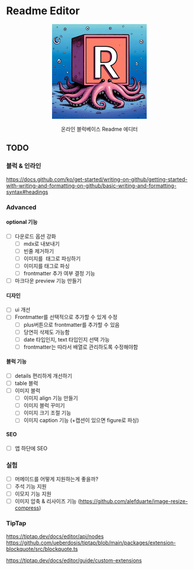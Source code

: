 # Readme Editor

<p align="center">
<img src="./docs/og_image.jpeg" alt="readme_editor_og_image" width="256px" />
</p>

<p align="center">
온라인 블럭베이스 Readme 에디터
</p>

## TODO

### 블럭 & 인라인

https://docs.github.com/ko/get-started/writing-on-github/getting-started-with-writing-and-formatting-on-github/basic-writing-and-formatting-syntax#headings

### Advanced

#### optional 기능

- [ ] 다운로드 옵션 강화
  - [ ] mdx로 내보내기
  - [ ] 빈줄 제거하기
  - [ ] 이미지를 <img> 태그로 파싱하기
  - [ ] 이미지를 <feature>태그로 파싱
  - [ ] frontmatter 추가 여부 결정 기능
- [ ] 마크다운 preview 기능 만들기

#### 디자인

- [ ] ui 개선
- [ ] Frontmatter를 선택적으로 추가할 수 있게 수정
  - [ ] plus버튼으로 frontmatter를 추가할 수 있음
  - [ ] 당연히 삭제도 가능함
  - [ ] date 타입인지, text 타입인지 선택 가능
  - [ ] frontmatter는 따라서 배열로 관리하도록 수정해야함

#### 블럭 기능

- [ ] details 편리하게 개선하기
- [ ] table 블럭
- [ ] 이미지 블럭
  - [ ] 이미지 align 기능 만들기
  - [ ] 이미지 블럭 꾸미기
  - [ ] 이미지 크기 조절 기능
  - [ ] 이미지 caption 기능 (+캡션이 있으면 figure로 파싱)

#### SEO

- [ ] 앱 하단에 SEO

### 실험

- [ ] 머메이드를 어떻게 지원하는게 좋을까?
- [ ] 주석 기능 지원
- [ ] 이모지 기능 지원
- [ ] 이미지 압축 & 리사이즈 기능 (https://github.com/alefduarte/image-resize-compress)

### TipTap

https://tiptap.dev/docs/editor/api/nodes
https://github.com/ueberdosis/tiptap/blob/main/packages/extension-blockquote/src/blockquote.ts

https://tiptap.dev/docs/editor/guide/custom-extensions

